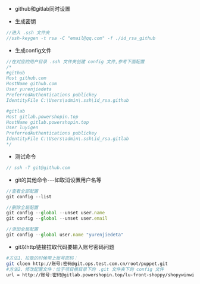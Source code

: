 - github和gitlab同时设置

- 生成密钥

```javascript
//进入 .ssh 文件夹
//ssh-keygen -t rsa -C "email@qq.com" -f ./id_rsa_github
```

- 生成config文件

```javascript
//在对应的用户目录 .ssh 文件夹创建 config 文件,参考下面配置
/*
#github
Host github.com
HostName github.com
User yurenjiedeta
PreferredAuthentications publickey
IdentityFile C:\Users\admin\.ssh\id_rsa.github

#gitlab
Host gitlab.powershopin.top
HostName gitlab.powershopin.top
User luyigen
PreferredAuthentications publickey
IdentityFile C:\Users\admin\.ssh\id_rsa.gitlab
*/
```

- 测试命令

```javascript
// ssh -T git@github.com
```

- git的其他命令---如取消设置用户名等

```javascript
//查看全部配置
git config --list

//删除全局配置
git config --global --unset user.name
git config --global --unset user.email

//添加全局配置
git config --global user.name "yurenjiedeta"
```

- git以http链接拉取代码要输入账号密码问题

```bash
#方法1、拉取的时候带上账号密码：
git cloen http://账号:密码@git.ops.test.com.cn/root/puppet.git
#方法2、修改配置文件：位于项目根目录下的 .git 文件夹下的 config 文件
url = http://账号:密码@gitlab.powershopin.top/lu-front-shoppy/shopywinwin-buyer-front.git
```

